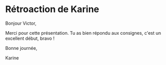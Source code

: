 # Rétroaction de Karine

Bonjour Victor,

Merci pour cette présentation. Tu as bien répondu aux consignes, c'est un excellent début, bravo ! 

Bonne journée,

Karine

